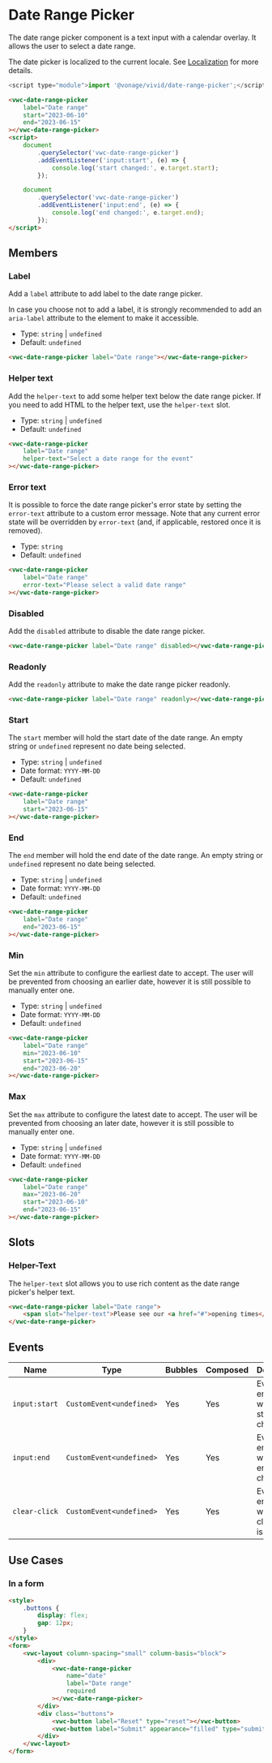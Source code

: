 # Date Range Picker

The date range picker component is a text input with a calendar overlay. It allows the user to select a date range.

The date picker is localized to the current locale. See [Localization](/guides/localization/) for more details.

```js
<script type="module">import '@vonage/vivid/date-range-picker';</script>
```

```html preview locale-switcher 460px
<vwc-date-range-picker
	label="Date range"
	start="2023-06-10"
	end="2023-06-15"
></vwc-date-range-picker>
<script>
	document
		.querySelector('vwc-date-range-picker')
		.addEventListener('input:start', (e) => {
			console.log('start changed:', e.target.start);
		});

	document
		.querySelector('vwc-date-range-picker')
		.addEventListener('input:end', (e) => {
			console.log('end changed:', e.target.end);
		});
</script>
```

## Members

### Label

Add a `label` attribute to add label to the date range picker.

In case you choose not to add a label, it is strongly recommended to add an `aria-label` attribute to the element to make it accessible.

- Type: `string` | `undefined`
- Default: `undefined`

```html preview locale-switcher 460px
<vwc-date-range-picker label="Date range"></vwc-date-range-picker>
```

### Helper text

Add the `helper-text` to add some helper text below the date range picker. If you need to add HTML to the helper text, use the `helper-text` slot.

- Type: `string` | `undefined`
- Default: `undefined`

```html preview locale-switcher 460px
<vwc-date-range-picker
	label="Date range"
	helper-text="Select a date range for the event"
></vwc-date-range-picker>
```

### Error text

It is possible to force the date range picker's error state by setting the `error-text` attribute to a custom error message.
Note that any current error state will be overridden by `error-text` (and, if applicable, restored once it is removed).

- Type: `string`
- Default: `undefined`

```html preview locale-switcher 460px
<vwc-date-range-picker
	label="Date range"
	error-text="Please select a valid date range"
></vwc-date-range-picker>
```

### Disabled

Add the `disabled` attribute to disable the date range picker.

```html preview locale-switcher
<vwc-date-range-picker label="Date range" disabled></vwc-date-range-picker>
```

### Readonly

Add the `readonly` attribute to make the date range picker readonly.

```html preview locale-switcher
<vwc-date-range-picker label="Date range" readonly></vwc-date-range-picker>
```

### Start

The `start` member will hold the start date of the date range. An empty string or `undefined` represent no date being selected.

- Type: `string` | `undefined`
- Date format: `YYYY-MM-DD`
- Default: `undefined`

```html preview locale-switcher 460px
<vwc-date-range-picker
	label="Date range"
	start="2023-06-15"
></vwc-date-range-picker>
```

### End

The `end` member will hold the end date of the date range. An empty string or `undefined` represent no date being selected.

- Type: `string` | `undefined`
- Date format: `YYYY-MM-DD`
- Default: `undefined`

```html preview locale-switcher 460px
<vwc-date-range-picker
	label="Date range"
	end="2023-06-15"
></vwc-date-range-picker>
```

### Min

Set the `min` attribute to configure the earliest date to accept. The user will be prevented from choosing an earlier date, however it is still possible to manually enter one.

- Type: `string` | `undefined`
- Date format: `YYYY-MM-DD`
- Default: `undefined`

```html preview locale-switcher 460px
<vwc-date-range-picker
	label="Date range"
	min="2023-06-10"
	start="2023-06-15"
	end="2023-06-20"
></vwc-date-range-picker>
```

### Max

Set the `max` attribute to configure the latest date to accept. The user will be prevented from choosing an later date, however it is still possible to manually enter one.

- Type: `string` | `undefined`
- Date format: `YYYY-MM-DD`
- Default: `undefined`

```html preview locale-switcher 460px
<vwc-date-range-picker
	label="Date range"
	max="2023-06-20"
	start="2023-06-10"
	end="2023-06-15"
></vwc-date-range-picker>
```

## Slots

### Helper-Text

The `helper-text` slot allows you to use rich content as the date range picker's helper text.

```html preview locale-switcher 460px
<vwc-date-range-picker label="Date range">
	<span slot="helper-text">Please see our <a href="#">opening times</a>.</span>
</vwc-date-range-picker>
```

## Events

<div class="table-wrapper">

| Name          | Type                      | Bubbles | Composed | Description                                     |
| ------------- | ------------------------- | ------- | -------- | ----------------------------------------------- |
| `input:start` | `CustomEvent<undefined>`  | Yes     | Yes      | Event emitted when the start value changes      |
| `input:end`   | `CustomEvent<undefined>`  | Yes     | Yes      | Event emitted when the end value changes        |
| `clear-click` | `CustomEvent<undefined> ` | Yes     | Yes      | Event emitted when the clear button is clicked. |

</div>

## Use Cases

### In a form

```html preview locale-switcher 460px
<style>
	.buttons {
		display: flex;
		gap: 12px;
	}
</style>
<form>
	<vwc-layout column-spacing="small" column-basis="block">
		<div>
			<vwc-date-range-picker
				name="date"
				label="Date range"
				required
			></vwc-date-range-picker>
		</div>
		<div class="buttons">
			<vwc-button label="Reset" type="reset"></vwc-button>
			<vwc-button label="Submit" appearance="filled" type="submit"></vwc-button>
		</div>
	</vwc-layout>
</form>
```
